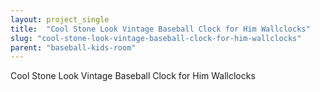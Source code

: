 ```yaml
---
layout: project_single
title:  "Cool Stone Look Vintage Baseball Clock for Him Wallclocks"
slug: "cool-stone-look-vintage-baseball-clock-for-him-wallclocks"
parent: "baseball-kids-room"
---
```

Cool Stone Look Vintage Baseball Clock for Him Wallclocks